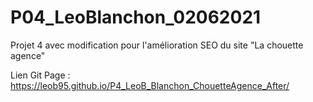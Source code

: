 # P04_LeoBlanchon_02062021
Projet 4 avec modification pour l'amélioration SEO du site "La chouette agence"

Lien Git Page : https://leob95.github.io/P4_LeoB_Blanchon_ChouetteAgence_After/
